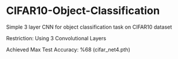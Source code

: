 # CIFAR10-Object-Classification

Simple 3 layer CNN for object classification task on CIFAR10 dataset

Restriction: Using 3 Convolutional Layers

Achieved Max Test Accuracy: %68 (cifar_net4.pth)
